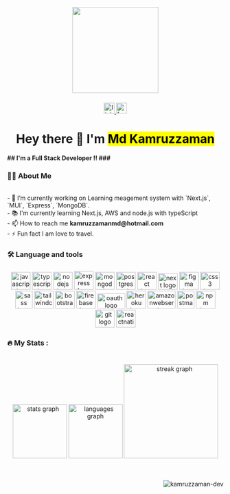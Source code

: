 <div align="center">
  <img height="200" src="https://cdn.dribbble.com/users/1162077/screenshots/3848914/programmer.gif"/>
</div>

###

<div align="center">
  <a href="https://www.linkedin.com/in/md-kamruzzaman-zaman-357b61170/" target="_blank">
    <img src="https://img.shields.io/static/v1?message=LinkedIn&logo=linkedin&label=&color=0077B5&logoColor=white&labelColor=&style=for-the-badge" height="25" alt="linkedin logo"  />
  </a>
  <a href="https://www.facebook.com/mdk.zaman.kamrul/" target="_blank">
    <img src="https://img.shields.io/static/v1?message=Facebook&logo=facebook&label=&color=1877F2&logoColor=white&labelColor=&style=for-the-badge" height="25" alt="facebook logo"  />
  </a>
</div>

###

<h1 align="center">Hey there 👋 I'm <b><mark>Md Kamruzzaman</mark></h1>
## I'm a Full Stack Developer !!
###


<h3 align="left">👩‍💻  About Me</h3>

<p align="left"></b>
  <br>- 🔭 I’m currently working on Learning meagement system with `Next.js`, `MUI`, `Express`, `MongoDB`.
  <br>- 📚 I'm currently learning Next.js, AWS and node.js with typeScript
  <br>- 📫 How to reach me <b>kamruzzamanmd@hotmail.com</b>
  <br>- ⚡ Fun fact I am love to travel.</p>

###

<h3 align="left">🛠 Language and tools</h3>

###

<div align="center">
 <img src="https://cdn.jsdelivr.net/gh/devicons/devicon/icons/javascript/javascript-original.svg" height="41" width="45" alt="javascript logo" title="JavaScript" />
<img src="https://cdn.jsdelivr.net/gh/devicons/devicon/icons/typescript/typescript-original.svg" height="41" width="45" alt="typescript logo" title="TypeScript" />
<img src="https://cdn.jsdelivr.net/gh/devicons/devicon/icons/nodejs/nodejs-original.svg" height="41" width="45" alt="nodejs logo" title="Node.js" />
<img src="https://res.cloudinary.com/dpjht4etk/image/upload/v1691294905/express_cwfway.png" height="43" width="45" alt="express logo" title="Express.js" />
<img src="https://cdn.jsdelivr.net/gh/devicons/devicon/icons/mongodb/mongodb-original.svg" height="41" width="45" alt="mongodb logo" title="MongoDB" />
<img src="https://res.cloudinary.com/dpjht4etk/image/upload/v1691296987/postgresql_lsrjc6.png" height="41" width="45" alt="postgresql logo" title="PostgreSQL" />
<!-- <img src="https://cdn.jsdelivr.net/gh/devicons/devicon/icons/html5/html5-original.svg" height="41" width="45" alt="html5 logo" title="HTML5" /> -->
<img src="https://cdn.jsdelivr.net/gh/devicons/devicon/icons/react/react-original.svg" height="41" width="45" alt="react logo" title="React" />
<img src="https://res.cloudinary.com/dpjht4etk/image/upload/v1691294720/next_nopuef.png" height="38" width="45" alt="next logo" title="Next.js" />
<img src="https://www.vectorlogo.zone/logos/figma/figma-icon.svg" height="41" width="45" alt="figma logo" title="Figma" />
<img src="https://cdn.jsdelivr.net/gh/devicons/devicon/icons/css3/css3-original.svg" height="41" width="45" alt="css3 logo" title="CSS3" />
<img src="https://res.cloudinary.com/dpjht4etk/image/upload/v1691297412/sass_egu4n4.png" height="41" width="40" alt="sass logo" title="Sass" />
<img src="https://cdn.jsdelivr.net/gh/devicons/devicon/icons/tailwindcss/tailwindcss-original-wordmark.svg" height="41" width="45" alt="tailwindcss logo" title="Tailwind CSS" style="background-color: #FFF;" />
<img src="https://cdn.jsdelivr.net/gh/devicons/devicon/icons/bootstrap/bootstrap-original.svg" height="41" width="45" alt="bootstrap logo" title="Bootstrap" />
<img src="https://cdn.jsdelivr.net/gh/devicons/devicon/icons/firebase/firebase-plain.svg" height="41" width="45" alt="firebase logo" title="Firebase" />
<img src="https://res.cloudinary.com/dpjht4etk/image/upload/v1691296330/oauth_xoqftk.png" height="35" width="65" alt="oauth logo" title="OAuth" />
<img src="https://www.vectorlogo.zone/logos/heroku/heroku-icon.svg" height="41" width="45" alt="heroku logo" title="Heroku" />
<img src="https://res.cloudinary.com/dpjht4etk/image/upload/v1691295034/aws-white_oqcigz.png" height="41" width="65" alt="amazonwebservices logo" title="Amazon Web Services" />
<img src="https://www.vectorlogo.zone/logos/getpostman/getpostman-icon.svg" height="41" width="40" alt="postman logo" title="Postman" />
<img src="https://cdn.jsdelivr.net/gh/devicons/devicon/icons/npm/npm-original-wordmark.svg" height="41" width="45" alt="npm logo" title="npm" />
<img src="https://cdn.jsdelivr.net/gh/devicons/devicon/icons/git/git-original.svg" height="41" width="45" alt="git logo" title="Git" />
<img src="https://reactnative.dev/img/header_logo.svg" height="41" width="45" alt="reactnative logo" title="React Native" />

</div>

###

<h3 align="left">🔥   My Stats :</h3>

###

<br clear="both">

<div align="center">
  <img src="https://github-readme-stats.vercel.app/api?username=kamruzzaman-dev&hide_title=false&hide_rank=false&show_icons=true&include_all_commits=true&count_private=true&disable_animations=false&theme=dark&locale=en&hide_border=false&order=1" height="126" alt="stats graph"  />

  <img src="https://github-readme-stats.vercel.app/api/top-langs?username=kamruzzaman-dev&locale=en&hide_title=false&layout=compact&card_width=320&langs_count=5&theme=dark&hide_border=false&order=2" height="126" alt="languages graph"  />
  <img src="https://streak-stats.demolab.com?user=kamruzzaman-dev&locale=en&mode=daily&theme=dark&hide_border=false&border_radius=5&order=3" height="219" alt="streak graph"  />
</div>


<br/>
<br/>
<p align="right"> <img src="https://komarev.com/ghpvc/?username=kamruzzaman-dev&label=Profile%20views&color=0e75b6&style=flat" alt="kamruzzaman-dev" /> </p>

